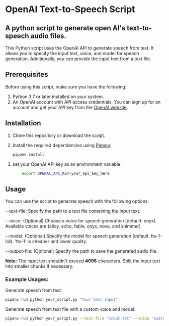 
# OpenAI Text-to-Speech Script

## A python script to generate open AI's text-to-speech audio files.

This Python script uses the OpenAI API to generate speech from text. It allows you to specify the input text, voice, and model for speech generation. Additionally, you can provide the input text from a text file.

## Prerequisites

Before using this script, make sure you have the following:

1. Python 3.7 or later installed on your system.
2. An OpenAI account with API access credentials. You can sign up for an account and get your API key from the [OpenAI website](https://beta.openai.com/).

## Installation

1. Clone this repository or download the script.

2. Install the required dependencies using [Pipenv](https://pipenv.pypa.io/en/latest/):

   ```bash
   pipenv install

3. set your OpenAI API key as an environment variable:

    ```bash
        export OPENAI_API_KEY=your_api_key_here
    ```

## Usage

You can use the script to generate speech with the following options:

--text-file: Specify the path to a text file containing the input text.

--voice: (Optional) Choose a voice for speech generation (default: onyx). Available voices are (alloy, echo, fable, onyx, nova, and shimmer)

--model: (Optional) Specify the model for speech generation (default: tts-1-hd). 'tts-1' is cheaper and lower quality.

--output-file: (Optional) Specify the path to save the generated audio file.

**Note:** The input text shouldn't exceed **4096** characters. Split the input text into smaller chunks if necessary.

### Example Usages:

Generate speech from text:

```bash
pipenv run python your_script.py "Your text input"
```

Generate speech from text file with a custom voice and model:

```bash
pipenv run python your_script.py --text-file "input.txt" --voice "custom_voice" --model "custom_model"
```